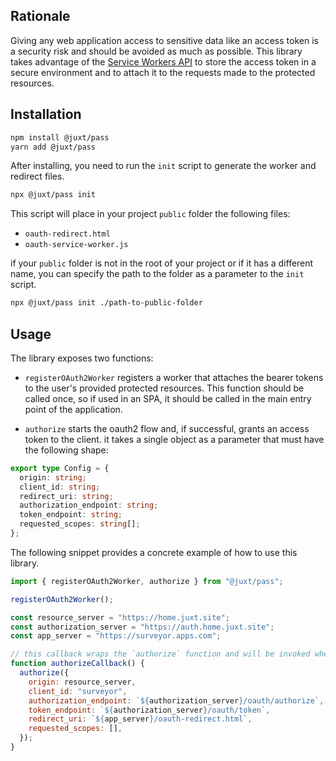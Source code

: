 ## Rationale

Giving any web application access to sensitive data like an access token is a security risk and should be avoided as much as possible. This library takes advantage of the [Service Workers API](https://developer.mozilla.org/en-US/docs/Web/API/Service_Worker_API) to store the access token in a secure environment and to attach it to the requests made to the protected resources.

## Installation

```sh
npm install @juxt/pass
yarn add @juxt/pass
```

After installing, you need to run the `init` script to generate the worker and redirect files.

```sh
npx @juxt/pass init
```

This script will place in your project `public` folder the following files:

- `oauth-redirect.html`
- `oauth-service-worker.js`

if your `public` folder is not in the root of your project or if it has a different name, you can specify the path to the folder as a parameter to the `init` script.

```sh
npx @juxt/pass init ./path-to-public-folder
```

## Usage

The library exposes two functions:

- `registerOAuth2Worker` registers a worker that attaches the bearer tokens to the user's provided protected resources. This function should be called once, so if used in an SPA, it should be called in the main entry point of the application.

- `authorize` starts the oauth2 flow and, if successful, grants an access token to the client.
  it takes a single object as a parameter that must have the following shape:

```ts
export type Config = {
  origin: string;
  client_id: string;
  redirect_uri: string;
  authorization_endpoint: string;
  token_endpoint: string;
  requested_scopes: string[];
};
```

The following snippet provides a concrete example of how to use this library.

```js
import { registerOAuth2Worker, authorize } from "@juxt/pass";

registerOAuth2Worker();

const resource_server = "https://home.juxt.site";
const authorization_server = "https://auth.home.juxt.site";
const app_server = "https://surveyor.apps.com";

// this callback wraps the `authorize` function and will be invoked when the user clicks for example on a login button
function authorizeCallback() {
  authorize({
    origin: resource_server,
    client_id: "surveyor",
    authorization_endpoint: `${authorization_server}/oauth/authorize`,
    token_endpoint: `${authorization_server}/oauth/token`,
    redirect_uri: `${app_server}/oauth-redirect.html`,
    requested_scopes: [],
  });
}
```
